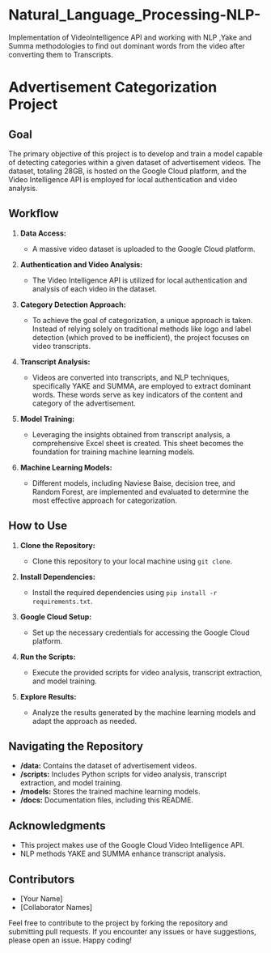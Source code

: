 # Natural_Language_Processing-NLP-
Implementation of VideoIntelligence API and working with NLP ,Yake and Summa methodologies to find out dominant words from the video after converting them to Transcripts. 

# Advertisement Categorization Project

## Goal
The primary objective of this project is to develop and train a model capable of detecting categories within a given dataset of advertisement videos. The dataset, totaling 28GB, is hosted on the Google Cloud platform, and the Video Intelligence API is employed for local authentication and video analysis.

## Workflow
1. **Data Access:**
   - A massive video dataset is uploaded to the Google Cloud platform.

2. **Authentication and Video Analysis:**
   - The Video Intelligence API is utilized for local authentication and analysis of each video in the dataset.

3. **Category Detection Approach:**
   - To achieve the goal of categorization, a unique approach is taken. Instead of relying solely on traditional methods like logo and label detection (which proved to be inefficient), the project focuses on video transcripts.

4. **Transcript Analysis:**
   - Videos are converted into transcripts, and NLP techniques, specifically YAKE and SUMMA, are employed to extract dominant words. These words serve as key indicators of the content and category of the advertisement.

5. **Model Training:**
   - Leveraging the insights obtained from transcript analysis, a comprehensive Excel sheet is created. This sheet becomes the foundation for training machine learning models.

6. **Machine Learning Models:**
   - Different models, including Naviese Baise, decision tree, and Random Forest, are implemented and evaluated to determine the most effective approach for categorization.

## How to Use
1. **Clone the Repository:**
   - Clone this repository to your local machine using `git clone`.

2. **Install Dependencies:**
   - Install the required dependencies using `pip install -r requirements.txt`.

3. **Google Cloud Setup:**
   - Set up the necessary credentials for accessing the Google Cloud platform.

4. **Run the Scripts:**
   - Execute the provided scripts for video analysis, transcript extraction, and model training.

5. **Explore Results:**
   - Analyze the results generated by the machine learning models and adapt the approach as needed.

## Navigating the Repository
- **/data:** Contains the dataset of advertisement videos.
- **/scripts:** Includes Python scripts for video analysis, transcript extraction, and model training.
- **/models:** Stores the trained machine learning models.
- **/docs:** Documentation files, including this README.

## Acknowledgments
- This project makes use of the Google Cloud Video Intelligence API.
- NLP methods YAKE and SUMMA enhance transcript analysis.

## Contributors
- [Your Name]
- [Collaborator Names]

Feel free to contribute to the project by forking the repository and submitting pull requests. If you encounter any issues or have suggestions, please open an issue. Happy coding!
